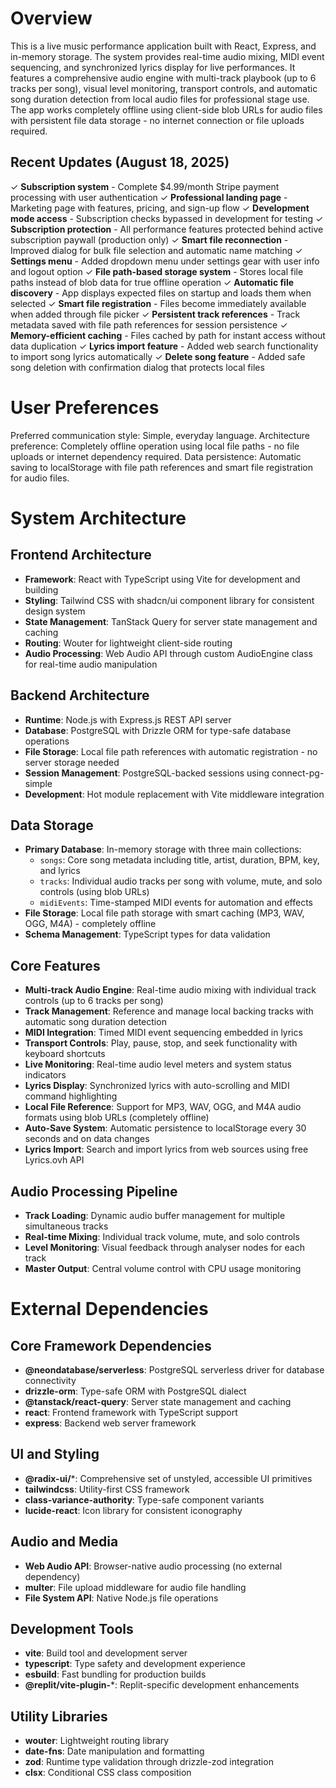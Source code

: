 # Overview

This is a live music performance application built with React, Express, and in-memory storage. The system provides real-time audio mixing, MIDI event sequencing, and synchronized lyrics display for live performances. It features a comprehensive audio engine with multi-track playbook (up to 6 tracks per song), visual level monitoring, transport controls, and automatic song duration detection from local audio files for professional stage use. The app works completely offline using client-side blob URLs for audio files with persistent file data storage - no internet connection or file uploads required.

## Recent Updates (August 18, 2025)

✓ **Subscription system** - Complete $4.99/month Stripe payment processing with user authentication
✓ **Professional landing page** - Marketing page with features, pricing, and sign-up flow
✓ **Development mode access** - Subscription checks bypassed in development for testing
✓ **Subscription protection** - All performance features protected behind active subscription paywall (production only)
✓ **Smart file reconnection** - Improved dialog for bulk file selection and automatic name matching
✓ **Settings menu** - Added dropdown menu under settings gear with user info and logout option
✓ **File path-based storage system** - Stores local file paths instead of blob data for true offline operation
✓ **Automatic file discovery** - App displays expected files on startup and loads them when selected
✓ **Smart file registration** - Files become immediately available when added through file picker
✓ **Persistent track references** - Track metadata saved with file path references for session persistence
✓ **Memory-efficient caching** - Files cached by path for instant access without data duplication
✓ **Lyrics import feature** - Added web search functionality to import song lyrics automatically
✓ **Delete song feature** - Added safe song deletion with confirmation dialog that protects local files

# User Preferences

Preferred communication style: Simple, everyday language.
Architecture preference: Completely offline operation using local file paths - no file uploads or internet dependency required.
Data persistence: Automatic saving to localStorage with file path references and smart file registration for audio files.

# System Architecture

## Frontend Architecture
- **Framework**: React with TypeScript using Vite for development and building
- **Styling**: Tailwind CSS with shadcn/ui component library for consistent design system
- **State Management**: TanStack Query for server state management and caching
- **Routing**: Wouter for lightweight client-side routing
- **Audio Processing**: Web Audio API through custom AudioEngine class for real-time audio manipulation

## Backend Architecture
- **Runtime**: Node.js with Express.js REST API server
- **Database**: PostgreSQL with Drizzle ORM for type-safe database operations
- **File Storage**: Local file path references with automatic registration - no server storage needed
- **Session Management**: PostgreSQL-backed sessions using connect-pg-simple
- **Development**: Hot module replacement with Vite middleware integration

## Data Storage
- **Primary Database**: In-memory storage with three main collections:
  - `songs`: Core song metadata including title, artist, duration, BPM, key, and lyrics
  - `tracks`: Individual audio tracks per song with volume, mute, and solo controls (using blob URLs)
  - `midiEvents`: Time-stamped MIDI events for automation and effects
- **File Storage**: Local file path storage with smart caching (MP3, WAV, OGG, M4A) - completely offline
- **Schema Management**: TypeScript types for data validation

## Core Features
- **Multi-track Audio Engine**: Real-time audio mixing with individual track controls (up to 6 tracks per song)
- **Track Management**: Reference and manage local backing tracks with automatic song duration detection
- **MIDI Integration**: Timed MIDI event sequencing embedded in lyrics
- **Transport Controls**: Play, pause, stop, and seek functionality with keyboard shortcuts
- **Live Monitoring**: Real-time audio level meters and system status indicators
- **Lyrics Display**: Synchronized lyrics with auto-scrolling and MIDI command highlighting
- **Local File Reference**: Support for MP3, WAV, OGG, and M4A audio formats using blob URLs (completely offline)
- **Auto-Save System**: Automatic persistence to localStorage every 30 seconds and on data changes
- **Lyrics Import**: Search and import lyrics from web sources using free Lyrics.ovh API

## Audio Processing Pipeline
- **Track Loading**: Dynamic audio buffer management for multiple simultaneous tracks
- **Real-time Mixing**: Individual track volume, mute, and solo controls
- **Level Monitoring**: Visual feedback through analyser nodes for each track
- **Master Output**: Central volume control with CPU usage monitoring

# External Dependencies

## Core Framework Dependencies
- **@neondatabase/serverless**: PostgreSQL serverless driver for database connectivity
- **drizzle-orm**: Type-safe ORM with PostgreSQL dialect
- **@tanstack/react-query**: Server state management and caching
- **react**: Frontend framework with TypeScript support
- **express**: Backend web server framework

## UI and Styling
- **@radix-ui/***: Comprehensive set of unstyled, accessible UI primitives
- **tailwindcss**: Utility-first CSS framework
- **class-variance-authority**: Type-safe component variants
- **lucide-react**: Icon library for consistent iconography

## Audio and Media
- **Web Audio API**: Browser-native audio processing (no external dependency)
- **multer**: File upload middleware for audio file handling
- **File System API**: Native Node.js file operations

## Development Tools
- **vite**: Build tool and development server
- **typescript**: Type safety and development experience
- **esbuild**: Fast bundling for production builds
- **@replit/vite-plugin-***: Replit-specific development enhancements

## Utility Libraries
- **wouter**: Lightweight routing library
- **date-fns**: Date manipulation and formatting
- **zod**: Runtime type validation through drizzle-zod integration
- **clsx**: Conditional CSS class composition